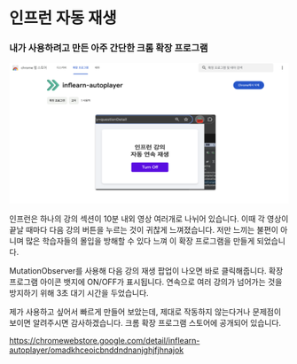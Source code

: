 # 인프런 자동 재생

### 내가 사용하려고 만든 아주 간단한 크롬 확장 프로그램

![screenshot](images/screenshot.png)

인프런은 하나의 강의 섹션이 10분 내외 영상 여러개로 나뉘어 있습니다. 이때 각 영상이 끝날 때마다 다음 강의 버튼을 누르는 것이 귀찮게 느껴졌습니다. 저만 느끼는 불편이 아니며 많은 학습자들의 몰입을 방해할 수 있다 느껴 이 확장 프로그램을 만들게 되었습니다.

MutationObserver를 사용해 다음 강의 재생 팝업이 나오면 바로 클릭해줍니다. 확장 프로그램 아이콘 뱃지에 ON/OFF가 표시됩니다. 연속으로 여러 강의가 넘어가는 것을 방지하기 위해 3초 대기 시간을 두었습니다.

제가 사용하고 싶어서 빠르게 만들어 보았는데, 제대로 작동하지 않는다거나 문제점이 보이면 알려주시면 감사하겠습니다. 크롬 확장 프로그램 스토어에 공개되어 있습니다.

https://chromewebstore.google.com/detail/inflearn-autoplayer/omadkhceoicbnddndnanjghjfjhnajok
